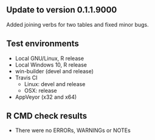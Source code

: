 
## Update to version 0.1.1.9000
Added joining verbs for two tables and fixed minor bugs.

## Test environments
* Local GNU/Linux, R release
* Local Windows 10, R release
* win-builder (devel and release)
* Travis CI
  + Linux: devel and release
  + OSX: release
* AppVeyor (x32 and x64)

## R CMD check results
* There were no ERRORs, WARNINGs or NOTEs
